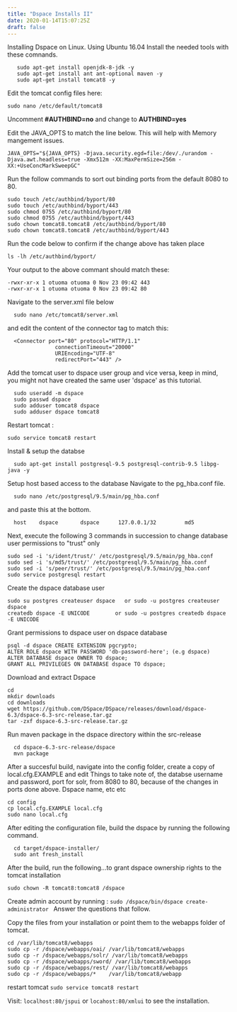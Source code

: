 ```yaml
---
title: "Dspace Installs II"
date: 2020-01-14T15:07:25Z
draft: false
---
```


Installing Dspace on Linux. Using Ubuntu 16.04
Install the needed tools with these comnands.

```
   sudo apt-get install openjdk-8-jdk -y
   sudo apt-get install ant ant-optional maven -y
   sudo apt-get install tomcat8 -y
```

Edit the tomcat config files here:

```
sudo nano /etc/default/tomcat8
```

Uncomment **#AUTHBIND=no** and change to **AUTHBIND=yes**

Edit the JAVA_OPTS to match the line below. This will help with Memory mangement issues.
```
JAVA_OPTS="${JAVA_OPTS} -Djava.security.egd=file:/dev/./urandom -Djava.awt.headless=true -Xmx512m -XX:MaxPermSize=256m -XX:+UseConcMarkSweepGC"
```

Run the follow commands to sort out binding ports from the default 8080 to 80.

```
sudo touch /etc/authbind/byport/80 
sudo touch /etc/authbind/byport/443 
sudo chmod 0755 /etc/authbind/byport/80 
sudo chmod 0755 /etc/authbind/byport/443 
sudo chown tomcat8.tomcat8 /etc/authbind/byport/80 
sudo chown tomcat8.tomcat8 /etc/authbind/byport/443 
```

Run the code below to confirm if the change above has taken place
```
ls -lh /etc/authbind/byport/
```
Your output to the above commant should match these:

```
-rwxr-xr-x 1 otuoma otuoma 0 Nov 23 09:42 443 
-rwxr-xr-x 1 otuoma otuoma 0 Nov 23 09:42 80 
```

Navigate to the server.xml file below

```
  sudo nano /etc/tomcat8/server.xml 
```
and edit the content of the connector tag to match this:

```
  <Connector port="80" protocol="HTTP/1.1"
               connectionTimeout="20000"
               URIEncoding="UTF-8"
               redirectPort="443" />
```

Add the tomcat user to dspace user group and vice versa, keep in mind, you might not have created the same user 'dspace' as this tutorial.

```
  sudo useradd -m dspace
  sudo passwd dspace
  sudo adduser tomcat8 dspace
  sudo adduser dspace tomcat8
```
Restart tomcat :

```  
sudo service tomcat8 restart 
```


Install & setup the databse

```
  sudo apt-get install postgresql-9.5 postgresql-contrib-9.5 libpg-java -y 

```

Setup host based access to the database
Navigate to the pg_hba.conf file.
```
  sudo nano /etc/postgresql/9.5/main/pg_hba.conf 
```  

and paste this at the bottom.

```
  host    dspace       dspace      127.0.0.1/32         md5 
```
Next, execute the following 3 commands in succession to change database user permissions to "trust" only

```
sudo sed -i 's/ident/trust/' /etc/postgresql/9.5/main/pg_hba.conf 
sudo sed -i 's/md5/trust/' /etc/postgresql/9.5/main/pg_hba.conf 
sudo sed -i 's/peer/trust/' /etc/postgresql/9.5/main/pg_hba.conf 
sudo service postgresql restart
```

Create the dspace database user
```
sudo su postgres createuser dspace   or sudo -u postgres createuser dspace
createdb dspace -E UNICODE        or sudo -u postgres createdb dspace -E UNICODE
```


Grant permissions to dspace user on dspace database
```
psql -d dspace CREATE EXTENSION pgcrypto; 
ALTER ROLE dspace WITH PASSWORD 'db-password-here'; (e.g dspace) 
ALTER DATABASE dspace OWNER TO dspace; 
GRANT ALL PRIVILEGES ON DATABASE dspace TO dspace; 
```

Download and extract Dspace 

```
cd 
mkdir downloads 
cd downloads 
wget https://github.com/DSpace/DSpace/releases/download/dspace-6.3/dspace-6.3-src-release.tar.gz 
tar -zxf dspace-6.3-src-release.tar.gz
```

Run maven package in the dspace directory within the src-release

```
  cd dspace-6.3-src-release/dspace
  mvn package
```

After a succesful build, navigate into the config folder, create a copy of local.cfg.EXAMPLE and edit
Things to take note of, the  databse username and password, port for solr, from 8080 to 80, because of the changes in ports done above.
Dspace name, etc etc

```
cd config
cp local.cfg.EXAMPLE local.cfg
sudo nano local.cfg
```

After editing the configuration file, build the dspace by running the following command.

```
  cd target/dspace-installer/
  sudo ant fresh_install
```

After the build,  run the following...to grant dspace ownership rights to the tomcat installation

```
sudo chown -R tomcat8:tomcat8 /dspace 
```

Create admin account by running : ```sudo /dspace/bin/dspace create-administrator ```
Answer the questions that follow.


Copy the files from your installation or point them to the webapps folder of tomcat.

```
cd /var/lib/tomcat8/webapps
sudo cp -r /dspace/webapps/oai/ /var/lib/tomcat8/webapps 
sudo cp -r /dspace/webapps/solr/ /var/lib/tomcat8/webapps 
sudo cp -r /dspace/webapps/sword/ /var/lib/tomcat8/webapps 
sudo cp -r /dspace/webapps/rest/ /var/lib/tomcat8/webapps 
sudo cp -r /dspace/webapps/*    /var/lib/tomcat8/webapp
```

restart tomcat ```sudo service tomcat8 restart ```

Visit: ``localhost:80/jspui`` or ``locahost:80/xmlui`` to see the installation.